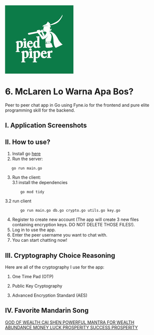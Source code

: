 ![p2p_chat_logo](image.png)
# 6. McLaren Lo Warna Apa Bos?
Peer to peer chat app in Go using Fyne.io for the frontend and pure elite programming skill for the backend.

## I. Application Screenshots
 

## II. How to use?
 1. Install go [here](https://golang.org/dl/)
 2. Run the server:
 ```
    go run main.go
 ```
 3. Run the client:\
 3.1 install the dependencies
 ```
        go mod tidy
 ```
 3.2 run client
 ```
        go run main.go db.go crypto.go utils.go key.go
```
 4. Register to create new account (The app will create 3 new files containing encryption keys. DO NOT DELETE THOSE FILES!).
 5. Log in to use the app.
 6. Enter the peer username you want to chat with.
 7. You can start chatting now! 


  

## III. Cryptography Choice Reasoning
Here are all of the cryptography I use for the app:
1. One Time Pad (OTP)

2. Public Key Cryptography

3. Advanced Encryption Standard (AES)


## IV. Favorite Mandarin Song
[GOD OF WEALTH CAI SHEN POWERFUL MANTRA FOR WEALTH ABUNDANCE MONEY LUCK PROSPERITY SUCCESS PROSPERITY](https://www.youtube.com/watch?v=U35fi2RIKnc)